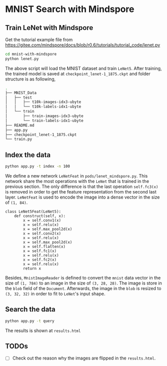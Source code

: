 # MNIST Search with Mindspore

## Train LeNet with Mindspore

Get the tutorial example file from https://gitee.com/mindspore/docs/blob/r0.6/tutorials/tutorial_code/lenet.py


```bash
cd mnist-with-mindspore
python lenet.py
```

The above script will load the MNIST dataset and train `LeNet5`. After training, the trained model is saved at `checkpoint_lenet-1_1875.ckpt` and folder structure is as following,

```bash
.
├── MNIST_Data
│   ├── test
│   │   ├── t10k-images-idx3-ubyte
│   │   └── t10k-labels-idx1-ubyte
│   └── train
│       ├── train-images-idx3-ubyte
│       └── train-labels-idx1-ubyte
├── README.md
├── app.py
├── checkpoint_lenet-1_1875.ckpt
└── train.py

```

## Index the data

```bash
python app.py -t index -n 100
```

We define a new network `LeNetFeat` in `pods/lenet_mindspore.py`. This network share the most operations with the `LeNet` that is trained in the previous section. The only difference is that  the last operation `self.fc3(x)` is removed in order to get the feature representation from the second last layer. `LeNetFeat` is used to encode the image into a dense vector in the size of `(1, 84)`.

```
class LeNet5Feat(LeNet5):
    def construct(self, x):
        x = self.conv1(x)
        x = self.relu(x)
        x = self.max_pool2d(x)
        x = self.conv2(x)
        x = self.relu(x)
        x = self.max_pool2d(x)
        x = self.flatten(x)
        x = self.fc1(x)
        x = self.relu(x)
        x = self.fc2(x)
        x = self.relu(x)
        return x
```

Besides, `MnistImageReader` is defined to convert the `mnist` data vector in the size of `(1, 784)` to an image in the size of `(3, 28, 28)`. The image is store in the `blob` field of the `Document`. Afterwards, the image in the `blob` is resized to `(3, 32, 32)` in order to fit to `LeNet`'s input shape.

## Search the data

```bash
python app.py -t query
```

The results is shown at `results.html`


## TODOs

- [ ] Check out the reason why the images are flipped in the `results.html`.

